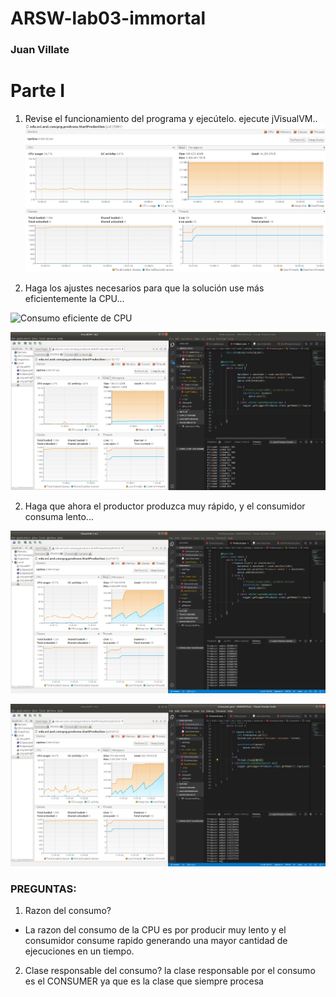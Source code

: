# ARSW-lab03-immortal

### Juan Villate

# Parte I

 1) Revise el funcionamiento del programa y ejecútelo. ejecute jVisualVM..
   ![Consumo CPU programa normal](https://github.com/villate13/ARSW-lab03-immortal/blob/master/img/captureMonitoreoParte1Inicio.png)
 
 2) Haga los ajustes necesarios para que la solución use más eficientemente la CPU...
 
![Consumo eficiente de CPU]()

![Consumo eficiente de CPU2](https://github.com/villate13/ARSW-lab03-immortal/blob/master/img/ccaptureProceso2Parte1.png)

 2) Haga que ahora el productor produzca muy rápido, y el consumidor consuma lento...
 
 ![Consumo Produce mas rapido](https://github.com/villate13/ARSW-lab03-immortal/blob/master/img/captureProceso3Parte1.png)

 ![Consumo Produce mas rapido](https://github.com/villate13/ARSW-lab03-immortal/blob/master/img/captureProceso3Parte1.2.png)

 
### PREGUNTAS:
   1) Razon del consumo?
   - La razon del consumo de la CPU es por producir muy lento y el consumidor consume rapido generando una mayor cantidad de      ejecuciones en un tiempo.
   2) Clase responsable del consumo?
   la clase responsable por el consumo es el CONSUMER ya que es la clase que siempre procesa
  
#
